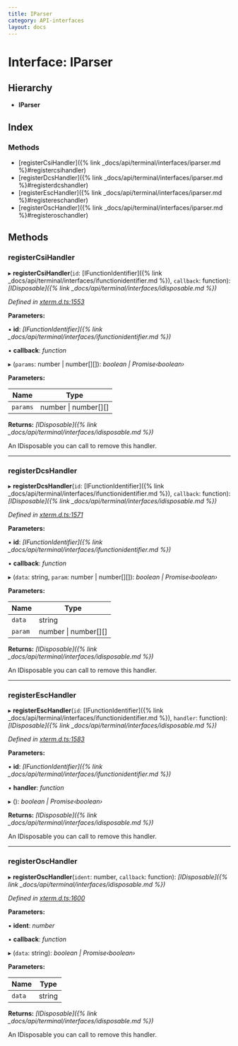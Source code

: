```yaml
---
title: IParser
category: API-interfaces
layout: docs
---
```



# Interface: IParser

## Hierarchy

* **IParser**

## Index

### Methods

* [registerCsiHandler]({% link _docs/api/terminal/interfaces/iparser.md %}#registercsihandler)
* [registerDcsHandler]({% link _docs/api/terminal/interfaces/iparser.md %}#registerdcshandler)
* [registerEscHandler]({% link _docs/api/terminal/interfaces/iparser.md %}#registereschandler)
* [registerOscHandler]({% link _docs/api/terminal/interfaces/iparser.md %}#registeroschandler)

## Methods

###  registerCsiHandler

▸ **registerCsiHandler**(`id`: [IFunctionIdentifier]({% link _docs/api/terminal/interfaces/ifunctionidentifier.md %}), `callback`: function): *[IDisposable]({% link _docs/api/terminal/interfaces/idisposable.md %})*

*Defined in [xterm.d.ts:1553](https://github.com/xtermjs/xterm.js/blob/4.14.1/typings/xterm.d.ts#L1553)*

**Parameters:**

▪ **id**: *[IFunctionIdentifier]({% link _docs/api/terminal/interfaces/ifunctionidentifier.md %})*

▪ **callback**: *function*

▸ (`params`: number | number[][]): *boolean | Promise‹boolean›*

**Parameters:**

Name | Type |
------ | ------ |
`params` | number &#124; number[][] |

**Returns:** *[IDisposable]({% link _docs/api/terminal/interfaces/idisposable.md %})*

An IDisposable you can call to remove this handler.

___

###  registerDcsHandler

▸ **registerDcsHandler**(`id`: [IFunctionIdentifier]({% link _docs/api/terminal/interfaces/ifunctionidentifier.md %}), `callback`: function): *[IDisposable]({% link _docs/api/terminal/interfaces/idisposable.md %})*

*Defined in [xterm.d.ts:1571](https://github.com/xtermjs/xterm.js/blob/4.14.1/typings/xterm.d.ts#L1571)*

**Parameters:**

▪ **id**: *[IFunctionIdentifier]({% link _docs/api/terminal/interfaces/ifunctionidentifier.md %})*

▪ **callback**: *function*

▸ (`data`: string, `param`: number | number[][]): *boolean | Promise‹boolean›*

**Parameters:**

Name | Type |
------ | ------ |
`data` | string |
`param` | number &#124; number[][] |

**Returns:** *[IDisposable]({% link _docs/api/terminal/interfaces/idisposable.md %})*

An IDisposable you can call to remove this handler.

___

###  registerEscHandler

▸ **registerEscHandler**(`id`: [IFunctionIdentifier]({% link _docs/api/terminal/interfaces/ifunctionidentifier.md %}), `handler`: function): *[IDisposable]({% link _docs/api/terminal/interfaces/idisposable.md %})*

*Defined in [xterm.d.ts:1583](https://github.com/xtermjs/xterm.js/blob/4.14.1/typings/xterm.d.ts#L1583)*

**Parameters:**

▪ **id**: *[IFunctionIdentifier]({% link _docs/api/terminal/interfaces/ifunctionidentifier.md %})*

▪ **handler**: *function*

▸ (): *boolean | Promise‹boolean›*

**Returns:** *[IDisposable]({% link _docs/api/terminal/interfaces/idisposable.md %})*

An IDisposable you can call to remove this handler.

___

###  registerOscHandler

▸ **registerOscHandler**(`ident`: number, `callback`: function): *[IDisposable]({% link _docs/api/terminal/interfaces/idisposable.md %})*

*Defined in [xterm.d.ts:1600](https://github.com/xtermjs/xterm.js/blob/4.14.1/typings/xterm.d.ts#L1600)*

**Parameters:**

▪ **ident**: *number*

▪ **callback**: *function*

▸ (`data`: string): *boolean | Promise‹boolean›*

**Parameters:**

Name | Type |
------ | ------ |
`data` | string |

**Returns:** *[IDisposable]({% link _docs/api/terminal/interfaces/idisposable.md %})*

An IDisposable you can call to remove this handler.
